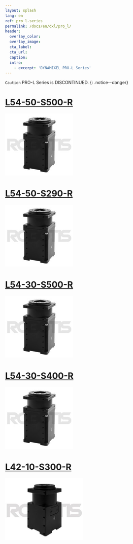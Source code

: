 ```yaml
---
layout: splash
lang: en
ref: pro_l-series
permalink: /docs/en/dxl/pro_l/
header:
  overlay_color:
  overlay_image:
  cta_label:
  cta_url:
  caption:
  intro:
    - excerpt: 'DYNAMIXEL PRO-L Series'
---
```




`Caution` PRO-L Series is DISCONTINUED.
{: .notice--danger}

# [L54-50-S500-R](#l54-50-s500-r)

[![](/assets/images/dxl/pro/h54-100-s500-r_product.jpg)](/docs/en/dxl/pro/l54-50-s500-r/)

# [L54-50-S290-R](#l54-50-s290-r)

[![](/assets/images/dxl/pro/h54-100-s500-r_product.jpg)](/docs/en/dxl/pro/l54-50-s290-r/)

# [L54-30-S500-R](#l54-30-s500-r)

[![](/assets/images/dxl/pro/h54-100-s500-r_product.jpg)](/docs/en/dxl/pro/l54-30-s500-r/)

# [L54-30-S400-R](#l54-30-s400-r)

[![](/assets/images/dxl/pro/h54-100-s500-r_product.jpg)](/docs/en/dxl/pro/l54-30-s400-r/)

# [L42-10-S300-R](#l42-10-s300-r)

[![](/assets/images/dxl/pro/m42-10-s260-r_product.jpg)](/docs/en/dxl/pro/l42-10-s300-r/)
